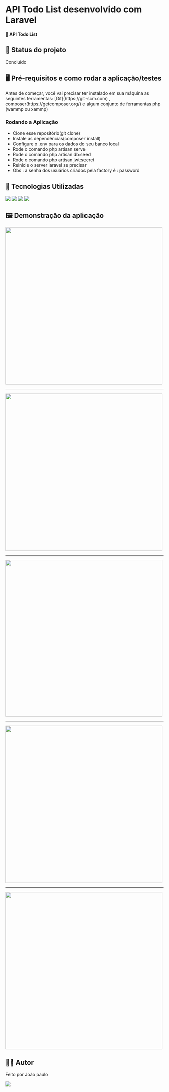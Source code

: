 <h1>API Todo List desenvolvido com Laravel</h1>
<h4>🚀 API Todo List </h4>

<h2>🚧 Status do projeto</h2>
<p>Concluído</p>

<h2>🖥️ Pré-requisitos e como rodar a aplicação/testes</h2>
<p>Antes de começar, você vai precisar ter instalado em sua máquina as seguintes ferramentas:
[Git](https://git-scm.com) , composer(https://getcomposer.org/) e algum conjunto de ferramentas php (wammp ou xammp) </p>
<h3>Rodando a Aplicação</h3>
<ul>
	<li>Clone esse repositório(git clone)</li>
 	<li>Instale as dependências(composer install)</li>
	<li>Configure o .env para  os dados do seu banco local</li>
	<li>Rode o comando php artisan serve</li>
	<li>Rode o comando php artisan db:seed</li>
	<li>Rode o comando php artisan jwt:secret</li>
	<li>Reinicie o server laravel se precisar</li>
	<li>Obs : a senha dos usuários criados pela factory é : password</li>
</ul>

<h2>🤖 Tecnologias Utilizadas</h2>
<div style="display: inline_block">
  <img src="https://img.shields.io/badge/JavaScript-F7DF1E?style=for-the-badge&logo=javascript&logoColor=black">
  <img src="https://img.shields.io/badge/TypeScript-007ACC?style=for-the-badge&logo=typescript&logoColor=white">
 <img src="https://img.shields.io/badge/React_Native-20232A?style=for-the-badge&logo=react&logoColor=61DAFB">
 <img src="https://img.shields.io/badge/styled--components-DB7093?style=for-the-badge&logo=styled-components&logoColor=white">

</div>

<h2>🖼️ Demonstração da aplicação</h2>
<img style="max-width:500px;width:500px"  margin-bottom="20px" src="src/assets/images/readme/readme1.png">
<hr/>
<img style="max-width:500px;width:500px"   margin-bottom="20px" src="src/assets/images/readme/readme2.png">
<hr/>
<img style="max-width:500px;width:500px"  margin-bottom="20px" src="src/assets/images/readme/readme3.png">
<hr/>
<img style="max-width:500px;width:500px"  margin-bottom="20px" src="src/assets/images/readme/readme4.png">
<hr/>
<img style="max-width:500px;width:500px"  margin-bottom="20px" src="src/assets/images/readme/readme5.png">

<h2>🧑🏻‍ Autor</h2>
<p>Feito por João paulo</p>
<a href="mailto:joaopauloneto3687@gmail.com">
	<img src="https://img.shields.io/badge/-joaopauloneto3687@gmail.com-c14438?style=flat-square&logo=Gmail&logoColor=white&link=mailto:joaopauloneto3687@gmail.com">
</a>
